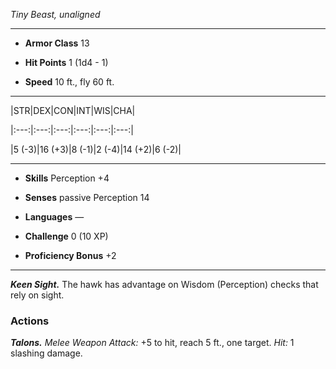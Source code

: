 
*Tiny Beast, unaligned*

___

- **Armor Class** 13

- **Hit Points** 1 (1d4 - 1)

- **Speed** 10 ft., fly 60 ft.

___

|STR|DEX|CON|INT|WIS|CHA|

|:---:|:---:|:---:|:---:|:---:|:---:|

|5 (-3)|16 (+3)|8 (-1)|2 (-4)|14 (+2)|6 (-2)|

___

- **Skills** Perception +4

- **Senses** passive Perception 14

- **Languages** —

- **Challenge** 0 (10 XP)

- **Proficiency Bonus** +2

___

***Keen Sight.*** The hawk has advantage on Wisdom (Perception) checks that rely on sight.  

  

### Actions

***Talons.*** *Melee Weapon Attack:* +5 to hit, reach 5 ft., one target. *Hit:* 1 slashing damage.